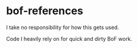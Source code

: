 # bof-references
I take no responsibility for how this gets used.

Code I heavily rely on for quick and dirty BoF work.

